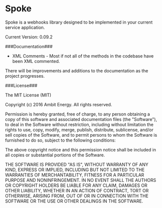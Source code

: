 # Spoke
Spoke is a webhooks library designed to be implemented in your current service application.

Current Version: 0.09.2

###Documentation###

- XML Comments - Most if not all of the methods in the codebase have been XML commented.

There will be improvements and additions to the documentation as the project progresses.

###License###

The MIT License (MIT)

Copyright (c) 2016 Ambit Energy. All rights reserved.

Permission is hereby granted, free of charge, to any person obtaining a copy
of this software and associated documentation files (the "Software"), to deal
in the Software without restriction, including without limitation the rights
to use, copy, modify, merge, publish, distribute, sublicense, and/or sell
copies of the Software, and to permit persons to whom the Software is
furnished to do so, subject to the following conditions:

The above copyright notice and this permission notice shall be included in
all copies or substantial portions of the Software.

THE SOFTWARE IS PROVIDED "AS IS", WITHOUT WARRANTY OF ANY KIND, EXPRESS OR
IMPLIED, INCLUDING BUT NOT LIMITED TO THE WARRANTIES OF MERCHANTABILITY,
FITNESS FOR A PARTICULAR PURPOSE AND NONINFRINGEMENT. IN NO EVENT SHALL THE
AUTHORS OR COPYRIGHT HOLDERS BE LIABLE FOR ANY CLAIM, DAMAGES OR OTHER
LIABILITY, WHETHER IN AN ACTION OF CONTRACT, TORT OR OTHERWISE, ARISING FROM,
OUT OF OR IN CONNECTION WITH THE SOFTWARE OR THE USE OR OTHER DEALINGS IN
THE SOFTWARE.
